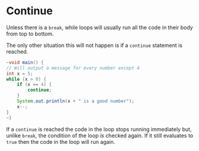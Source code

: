 # Continue

Unless there is a `break`, while loops will usually run all the code in their body from top to bottom.

The only other situation this will not happen is if a `continue` statement is reached.

```java
~void main() {
// Will output a message for every number except 4
int x = 5;
while (x > 0) {
    if (x == 4) {
        continue;
    }
    System.out.println(x + " is a good number");
    x--;
}
~}
```

If a `continue` is reached the code in the loop stops running immediately but, unlike `break`,
the condition of the loop _is_ checked again. If it still evaluates to `true` then the code
in the loop will run again.
